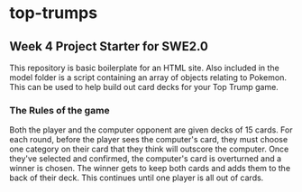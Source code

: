 # top-trumps
## Week 4 Project Starter for SWE2.0

This repository is basic boilerplate for an HTML site.  Also included in the model folder is a script containing an array of objects relating to Pokemon.  This can be used to help build out card decks for your Top Trump game.


### The Rules of the game

Both the player and the computer opponent are given decks of 15 cards.  For each round, before the player sees the computer's card, they must choose one category on their card that they think will outscore the computer.  Once they've selected and confirmed, the computer's card is overturned and a winner is chosen.  The winner gets to keep both cards and adds them to the back of their deck.  This continues until one player is all out of cards.